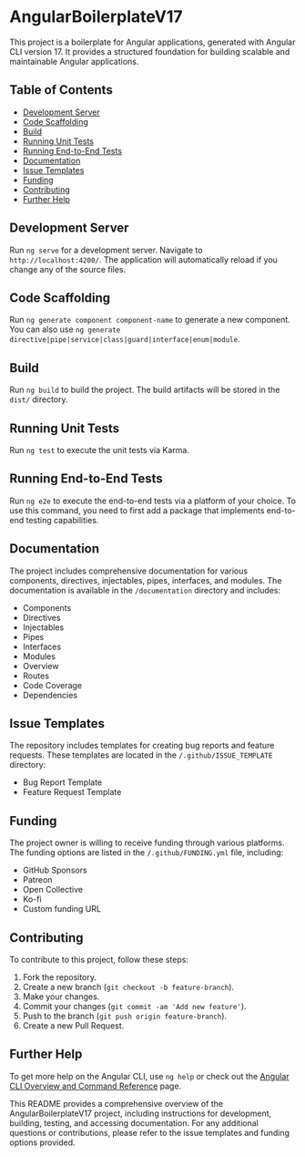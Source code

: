 # AngularBoilerplateV17

This project is a boilerplate for Angular applications, generated with Angular CLI version 17. It provides a structured foundation for building scalable and maintainable Angular applications.

## Table of Contents
- [Development Server](#development-server)
- [Code Scaffolding](#code-scaffolding)
- [Build](#build)
- [Running Unit Tests](#running-unit-tests)
- [Running End-to-End Tests](#running-end-to-end-tests)
- [Documentation](#documentation)
- [Issue Templates](#issue-templates)
- [Funding](#funding)
- [Contributing](#contributing)
- [Further Help](#further-help)

## Development Server
Run `ng serve` for a development server. Navigate to `http://localhost:4200/`. The application will automatically reload if you change any of the source files.

## Code Scaffolding
Run `ng generate component component-name` to generate a new component. You can also use `ng generate directive|pipe|service|class|guard|interface|enum|module`.

## Build
Run `ng build` to build the project. The build artifacts will be stored in the `dist/` directory.

## Running Unit Tests
Run `ng test` to execute the unit tests via Karma.

## Running End-to-End Tests
Run `ng e2e` to execute the end-to-end tests via a platform of your choice. To use this command, you need to first add a package that implements end-to-end testing capabilities.

## Documentation
The project includes comprehensive documentation for various components, directives, injectables, pipes, interfaces, and modules. The documentation is available in the `/documentation` directory and includes:
- Components
- Directives
- Injectables
- Pipes
- Interfaces
- Modules
- Overview
- Routes
- Code Coverage
- Dependencies

## Issue Templates
The repository includes templates for creating bug reports and feature requests. These templates are located in the `/.github/ISSUE_TEMPLATE` directory:
- Bug Report Template
- Feature Request Template

## Funding
The project owner is willing to receive funding through various platforms. The funding options are listed in the `/.github/FUNDING.yml` file, including:
- GitHub Sponsors
- Patreon
- Open Collective
- Ko-fi
- Custom funding URL

## Contributing
To contribute to this project, follow these steps:
1. Fork the repository.
2. Create a new branch (`git checkout -b feature-branch`).
3. Make your changes.
4. Commit your changes (`git commit -am 'Add new feature'`).
5. Push to the branch (`git push origin feature-branch`).
6. Create a new Pull Request.

## Further Help
To get more help on the Angular CLI, use `ng help` or check out the [Angular CLI Overview and Command Reference](https://angular.io/cli) page.

This README provides a comprehensive overview of the AngularBoilerplateV17 project, including instructions for development, building, testing, and accessing documentation. For any additional questions or contributions, please refer to the issue templates and funding options provided.
